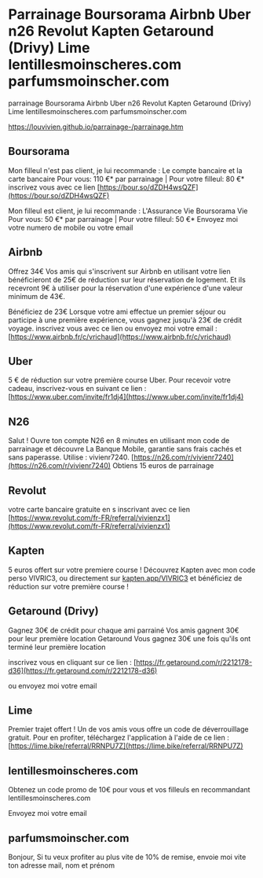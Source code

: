 # Parrainage Boursorama Airbnb Uber n26 Revolut Kapten Getaround (Drivy) Lime lentillesmoinscheres.com parfumsmoinscher.com
parrainage Boursorama Airbnb Uber n26 Revolut Kapten Getaround (Drivy) Lime lentillesmoinscheres.com parfumsmoinscher.com

[https://louvivien.github.io/parrainage-/parrainage.htm ](https://louvivien.github.io/parrainage-/parrainage.htm)

[]()

Boursorama
----------------------

Mon filleul n'est pas client, je lui recommande :
Le compte bancaire et la carte bancaire
Pour vous: 110 €* par parrainage | Pour votre filleul: 80 €* 
inscrivez vous avec ce lien [https://bour.so/dZDH4wsQZF](https://bour.so/dZDH4wsQZF)



Mon filleul est client, je lui recommande :
L'Assurance Vie Boursorama Vie
Pour vous: 50 €* par parrainage | Pour votre filleul: 50 €* 
Envoyez moi votre numero de mobile ou votre email


Airbnb
----------------------
Offrez 34€
Vos amis qui s'inscrivent sur Airbnb en utilisant votre lien bénéficieront de 25€ de réduction sur leur réservation de logement. Et ils recevront 9€ à utiliser pour la réservation d'une expérience d'une valeur minimum de 43€.

Bénéficiez de 23€
Lorsque votre ami effectue un premier séjour ou participe à une première expérience, vous gagnez jusqu'à 23€ de crédit voyage.
inscrivez vous avec ce lien ou envoyez moi votre email :
[https://www.airbnb.fr/c/vrichaud](https://www.airbnb.fr/c/vrichaud)


Uber
----------------------
5 € de réduction sur votre première course Uber. Pour recevoir votre cadeau, inscrivez-vous en suivant ce lien : 
[https://www.uber.com/invite/fr1dj4](https://www.uber.com/invite/fr1dj4)


N26
----------------------
Salut ! Ouvre ton compte N26 en 8 minutes en utilisant mon code de parrainage et découvre La Banque Mobile, garantie sans frais cachés et sans paperasse. Utilise : vivienr7240. [https://n26.com/r/vivienr7240](https://n26.com/r/vivienr7240)
Obtiens 15 euros de parrainage


Revolut
----------------------
votre carte bancaire gratuite en s inscrivant avec ce lien 
[https://www.revolut.com/fr-FR/referral/vivienzx1](https://www.revolut.com/fr-FR/referral/vivienzx1)


Kapten
----------------------
5 euros offert sur votre premiere course !
Découvrez Kapten avec mon code perso VIVRIC3, ou directement sur  [kapten.app/VIVRIC3](kapten.app/VIVRIC3) et bénéficiez de réduction sur votre première course !


Getaround (Drivy)
----------------------
Gagnez 30€ de crédit pour chaque ami parrainé
Vos amis gagnent 30€ pour leur première location Getaround
Vous gagnez 30€ une fois qu'ils ont terminé leur première location

inscrivez vous en cliquant sur ce lien :
[https://fr.getaround.com/r/2212178-d36](https://fr.getaround.com/r/2212178-d36)

ou envoyez moi votre email


Lime
----------------------
Premier trajet offert !
Un de vos amis vous offre un code de déverrouillage gratuit. Pour en profiter, téléchargez l'application à l'aide de ce lien : 
[https://lime.bike/referral/RRNPU7Z](https://lime.bike/referral/RRNPU7Z)


lentillesmoinscheres.com
----------------------
Obtenez
un code promo de
10€
pour vous et vos filleuls
en recommandant lentillesmoinscheres.com

Envoyez moi votre email

parfumsmoinscher.com
----------------------
Bonjour, 
Si tu veux profiter au plus vite de 10% de remise, envoie moi vite ton adresse mail, nom et prénom



